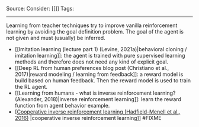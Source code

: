 Source: 
Consider: [[]]
Tags: 
______________

Learning from teacher techniques try to improve vanilla reinforcement learning by avoiding the goal definition problem. The goal of the agent is not given and must (usually) be inferred. 

- [[Imitation learning (lecture part 1) (Levine, 2021a)|behavioral cloning / imitation learning]]: the agent is trained with pure supervised learning methods and therefore does not need any kind of explicit goal.
- [[Deep RL from human preferences blog post (Christiano et al., 2017)|reward modeling / learning from feedback]]: a reward model is build based on human feedback. Then the reward model is used to train the RL agent.
- [[Learning from humans - what is inverse reinforcement learning? (Alexander, 2018)|inverse reinforcement learning]]: learn the reward function from agent behavior example. 
- [[Cooperative inverse reinforcement learning (Hadfield-Menell et al., 2016)](https://arxiv.org/abs/1606.03137) |cooperative inverse reinforcement learning]] #FIXME 
	
